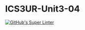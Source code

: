 # ICS3UR-Unit3-04

[![GitHub's Super Linter](https://github.com/shahdel/ICS3UR-Unit3-04/workflows/GitHub's%20Super%20Linter/badge.svg)](https://github.com/shahdel/ICS3UR-Unit3-04/actions)
